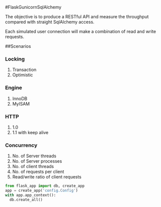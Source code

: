 #FlaskGunicornSqlAlchemy

The objective is to produce a RESTful API and measure the throughput compared with straight SqlAlchemy access.

Each simulated user connection will make a combination of read and write requests.

##Scenarios

### Locking

1. Transaction
1. Optimistic

### Engine
1. InnoDB
1. MyISAM

### HTTP
1. 1.0
1. 1.1 with keep alive

### Concurrency
1. No. of Server threads
1. No. of Server processes
1. No. of client threads
1. No. of requests per client
1. Read/write ratio of client requests

```Python
from flask_app import db, create_app
app = create_app('config.Config')
with app.app_context():
  db.create_all()
```